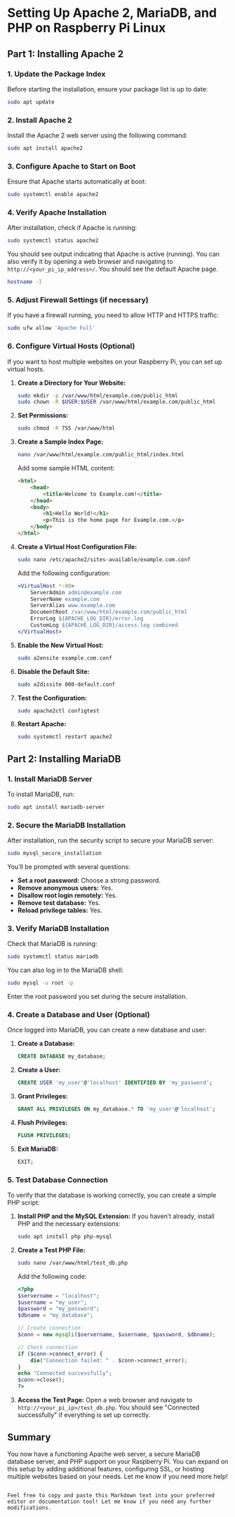 # Setting Up Apache 2, MariaDB, and PHP on Raspberry Pi Linux

## Part 1: Installing Apache 2

### 1. Update the Package Index
Before starting the installation, ensure your package list is up to date:
```bash
sudo apt update
```

### 2. Install Apache 2
Install the Apache 2 web server using the following command:
```bash
sudo apt install apache2
```

### 3. Configure Apache to Start on Boot
Ensure that Apache starts automatically at boot:
```bash
sudo systemctl enable apache2
```

### 4. Verify Apache Installation
After installation, check if Apache is running:
```bash
sudo systemctl status apache2
```
You should see output indicating that Apache is active (running). You can also verify it by opening a web browser and navigating to `http://<your_pi_ip_address>/`. You should see the default Apache page.
```bash
hostname -I
```

### 5. Adjust Firewall Settings (if necessary)
If you have a firewall running, you need to allow HTTP and HTTPS traffic:
```bash
sudo ufw allow 'Apache Full'
```

### 6. Configure Virtual Hosts (Optional)
If you want to host multiple websites on your Raspberry Pi, you can set up virtual hosts.

1. **Create a Directory for Your Website:**
   ```bash
   sudo mkdir -p /var/www/html/example.com/public_html
   sudo chown -R $USER:$USER /var/www/html/example.com/public_html
   ```

2. **Set Permissions:**
   ```bash
   sudo chmod -R 755 /var/www/html
   ```

3. **Create a Sample Index Page:**
   ```bash
   nano /var/www/html/example.com/public_html/index.html
   ```
   Add some sample HTML content:
   ```html
   <html>
       <head>
           <title>Welcome to Example.com!</title>
       </head>
       <body>
           <h1>Hello World!</h1>
           <p>This is the home page for Example.com.</p>
       </body>
   </html>
   ```

4. **Create a Virtual Host Configuration File:**
   ```bash
   sudo nano /etc/apache2/sites-available/example.com.conf
   ```
   Add the following configuration:
   ```apache
   <VirtualHost *:80>
       ServerAdmin admin@example.com
       ServerName example.com
       ServerAlias www.example.com
       DocumentRoot /var/www/html/example.com/public_html
       ErrorLog ${APACHE_LOG_DIR}/error.log
       CustomLog ${APACHE_LOG_DIR}/access.log combined
   </VirtualHost>
   ```

5. **Enable the New Virtual Host:**
   ```bash
   sudo a2ensite example.com.conf
   ```

6. **Disable the Default Site:**
   ```bash
   sudo a2dissite 000-default.conf
   ```

7. **Test the Configuration:**
   ```bash
   sudo apache2ctl configtest
   ```

8. **Restart Apache:**
   ```bash
   sudo systemctl restart apache2
   ```

## Part 2: Installing MariaDB

### 1. Install MariaDB Server
To install MariaDB, run:
```bash
sudo apt install mariadb-server
```

### 2. Secure the MariaDB Installation
After installation, run the security script to secure your MariaDB server:
```bash
sudo mysql_secure_installation
```
You’ll be prompted with several questions:
- **Set a root password:** Choose a strong password.
- **Remove anonymous users:** Yes.
- **Disallow root login remotely:** Yes.
- **Remove test database:** Yes.
- **Reload privilege tables:** Yes.

### 3. Verify MariaDB Installation
Check that MariaDB is running:
```bash
sudo systemctl status mariadb
```
You can also log in to the MariaDB shell:
```bash
sudo mysql -u root -p
```
Enter the root password you set during the secure installation.

### 4. Create a Database and User (Optional)
Once logged into MariaDB, you can create a new database and user:

1. **Create a Database:**
   ```sql
   CREATE DATABASE my_database;
   ```

2. **Create a User:**
   ```sql
   CREATE USER 'my_user'@'localhost' IDENTIFIED BY 'my_password';
   ```

3. **Grant Privileges:**
   ```sql
   GRANT ALL PRIVILEGES ON my_database.* TO 'my_user'@'localhost';
   ```

4. **Flush Privileges:**
   ```sql
   FLUSH PRIVILEGES;
   ```

5. **Exit MariaDB:**
   ```sql
   EXIT;
   ```

### 5. Test Database Connection
To verify that the database is working correctly, you can create a simple PHP script:

1. **Install PHP and the MySQL Extension:**
   If you haven’t already, install PHP and the necessary extensions:
   ```bash
   sudo apt install php php-mysql
   ```

2. **Create a Test PHP File:**
   ```bash
   sudo nano /var/www/html/test_db.php
   ```
   Add the following code:
   ```php
   <?php
   $servername = "localhost";
   $username = "my_user";
   $password = "my_password";
   $dbname = "my_database";

   // Create connection
   $conn = new mysqli($servername, $username, $password, $dbname);

   // Check connection
   if ($conn->connect_error) {
       die("Connection failed: " . $conn->connect_error);
   }
   echo "Connected successfully";
   $conn->close();
   ?>
   ```

3. **Access the Test Page:**
   Open a web browser and navigate to `http://<your_pi_ip>/test_db.php`. You should see "Connected successfully" if everything is set up correctly.

## Summary
You now have a functioning Apache web server, a secure MariaDB database server, and PHP support on your Raspberry Pi. You can expand on this setup by adding additional features, configuring SSL, or hosting multiple websites based on your needs. Let me know if you need more help!
```

Feel free to copy and paste this Markdown text into your preferred editor or documentation tool! Let me know if you need any further modifications.
